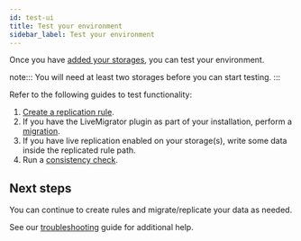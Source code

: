 ```yaml
---
id: test-ui
title: Test your environment
sidebar_label: Test your environment
---
```


Once you have [added your storages](../installation/connect-to-storages.md), you can test your environment.

note:::
You will need at least two storages before you can start testing.
:::

Refer to the following guides to test functionality:

1. [Create a replication rule](../operation/create-rule.md).
1. If you have the LiveMigrator plugin as part of your installation, perform a [migration](../operation/migration.md).
1. If you have live replication enabled on your storage(s), write some data inside the replicated rule path.
1. Run a [consistency check](../operation/consistency-check.md).

## Next steps

You can continue to create rules and migrate/replicate your data as needed.

See our [troubleshooting](../troubleshooting/ui-troubleshooting.md) guide for additional help.